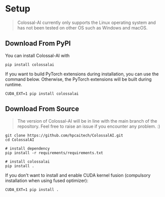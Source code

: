 <!-- doc-test-command: echo "installation.md does not need test" -->

# Setup
> Colossal-AI currently only supports the Linux operating system and has not been tested on other OS such as Windows and macOS.

## Download From PyPI

You can install Colossal-AI with

```shell
pip install colossalai
```

If you want to build PyTorch extensions during installation, you can use the command below. Otherwise, the PyTorch extensions will be built during runtime.

```shell
CUDA_EXT=1 pip install colossalai
```


## Download From Source

> The version of Colossal-AI will be in line with the main branch of the repository. Feel free to raise an issue if you encounter any problem. :)

```shell
git clone https://github.com/hpcaitech/ColossalAI.git
cd ColossalAI

# install dependency
pip install -r requirements/requirements.txt

# install colossalai
pip install .
```

If you don't want to install and enable CUDA kernel fusion (compulsory installation when using fused optimizer):

```shell
CUDA_EXT=1 pip install .
```
